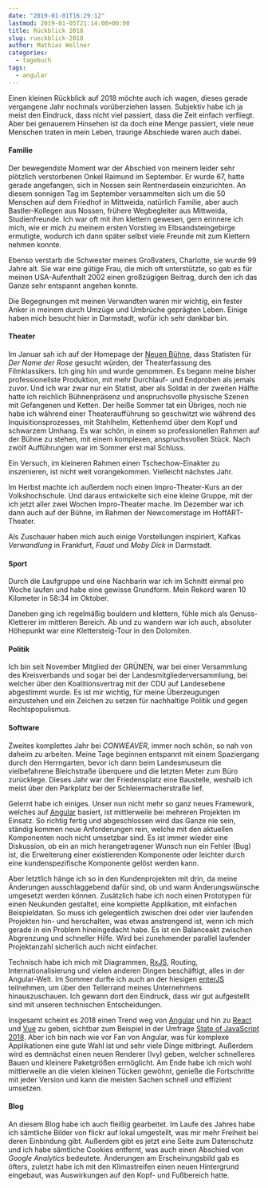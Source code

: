 ```yaml
---
date: "2019-01-01T16:29:12"
lastmod: 2019-01-05T21:14:08+00:00
title: Rückblick 2018
slug: rueckblick-2018
author: Mathias Wellner
categories:
  - tagebuch
tags:
  - angular
---
```

Einen kleinen Rückblick auf 2018 möchte auch ich wagen, dieses gerade vergangene Jahr nochmals vorüberziehen lassen. Subjektiv habe ich ja meist den Eindruck, dass nicht viel passiert, dass die Zeit einfach verfliegt. Aber bei genauerem Hinsehen ist da doch eine Menge passiert, viele neue Menschen traten in mein Leben, traurige Abschiede waren auch dabei. 
<!--more-->

#### Familie

Der bewegendste Moment war der Abschied von meinem leider sehr plötzlich verstorbenen Onkel Raimund im September. Er wurde 67, hatte gerade angefangen, sich in Nossen sein Rentnerdasein einzurichten. An diesem sonnigen Tag im September versammelten sich um die 50 Menschen auf dem Friedhof in Mittweida, natürlich Familie, aber auch Bastler-Kollegen aus Nossen, frühere Wegbegleiter aus Mittweida, Studienfreunde. Ich war oft mit ihm klettern gewesen, gern erinnere ich mich, wie er mich zu meinem ersten Vorstieg im Elbsandsteingebirge ermutigte, wodurch ich dann später selbst viele Freunde mit zum Klettern nehmen konnte. 

Ebenso verstarb die Schwester meines Großvaters, Charlotte, sie wurde 99 Jahre alt. Sie war eine gütige Frau, die mich oft unterstützte, so gab es für meinen USA-Aufenthalt 2002 einen großzügigen Beitrag, durch den ich das Ganze sehr entspannt angehen konnte. 

Die Begegnungen mit meinen Verwandten waren mir wichtig, ein fester Anker in meinem durch Umzüge und Umbrüche geprägten Leben. Einige haben mich besucht hier in Darmstadt, wofür ich sehr dankbar bin. 

#### Theater

Im Januar sah ich auf der Homepage der [Neuen Bühne](https://www.neue-buehne.de/), dass Statisten für _Der Name der Rose_ gesucht würden, der Theaterfassung des Filmklassikers. Ich ging hin und wurde genommen. Es begann meine bisher professionellste Produktion, mit mehr Durchlauf- und Endproben als jemals zuvor. Und ich war zwar nur ein Statist, aber als Soldat in der zweiten Hälfte hatte ich reichlich Bühnenpräsenz und anspruchsvolle physische Szenen mit Gefangenen und Ketten. Der heiße Sommer tat ein Übriges, noch nie habe ich während einer Theateraufführung so geschwitzt wie während des Inquisitionsprozesses, mit Stahlhelm, Kettenhemd über dem Kopf und schwarzem Umhang. Es war schön, in einem so professionellen Rahmen auf der Bühne zu stehen, mit einem komplexen, anspruchsvollen Stück. Nach zwölf Aufführungen war im Sommer erst mal Schluss. 

Ein Versuch, im kleineren Rahmen einen Tschechow-Einakter zu inszenieren, ist nicht weit vorangekommen. Vielleicht nächstes Jahr. 

Im Herbst machte ich außerdem noch einen Impro-Theater-Kurs an der Volkshochschule. Und daraus entwickelte sich eine kleine Gruppe, mit der ich jetzt aller zwei Wochen Impro-Theater mache. Im Dezember war ich dann auch auf der Bühne, im Rahmen der Newcomerstage im HoffART-Theater. 

Als Zuschauer haben mich auch einige Vorstellungen inspiriert, Kafkas _Verwandlung_ in Frankfurt, _Faust_ und _Moby Dick_ in Darmstadt.

#### Sport

Durch die Laufgruppe und eine Nachbarin war ich im Schnitt einmal pro Woche laufen und habe eine gewisse Grundform. Mein Rekord waren 10 Kilometer in 58:34 im Oktober. 

Daneben ging ich regelmäßig bouldern und klettern, fühle mich als Genuss-Kletterer im mittleren Bereich. Ab und zu wandern war ich auch, absoluter Höhepunkt war eine Klettersteig-Tour in den Dolomiten. 

#### Politik

Ich bin seit November Mitglied der GRÜNEN, war bei einer Versammlung des Kreisverbands und sogar bei der Landesmitgliederversammlung, bei welcher über den Koalitionsvertrag mit der CDU auf Landesebene abgestimmt wurde. Es ist mir wichtig, für meine Überzeugungen einzustehen und ein Zeichen zu setzen für nachhaltige Politik und gegen Rechtspopulismus. 

#### Software

Zweites komplettes Jahr bei _CONWEAVER_, immer noch schön, so nah von daheim zu arbeiten. Meine Tage beginnen entspannt mit einem Spaziergang durch den Herrngarten, bevor ich dann beim Landesmuseum die vielbefahrene Bleichstraße überquere und die letzten Meter zum Büro zurücklege. Dieses Jahr war der Friedensplatz eine Baustelle, weshalb ich meist über den Parkplatz bei der Schleiermacherstraße lief.

Gelernt habe ich einiges. Unser nun nicht mehr so ganz neues Framework, welches auf [Angular](https://angular.io/) basiert, ist mittlerweile bei mehreren Projekten im Einsatz. So richtig fertig und abgeschlossen wird das Ganze nie sein, ständig kommen neue Anforderungen rein, welche mit den aktuellen Komponenten noch nicht umsetzbar sind. Es ist immer wieder eine Diskussion, ob ein an mich herangetragener Wunsch nun ein Fehler (Bug) ist, die Erweiterung einer existierenden Komponente oder leichter durch eine kundenspezifische Komponente gelöst werden kann. 

Aber letztlich hänge ich so in den Kundenprojekten mit drin, da meine Änderungen ausschlaggebend dafür sind, ob und wann Änderungswünsche umgesetzt werden können. Zusätzlich habe ich noch einen Prototypen für einen Neukunden gestaltet, eine komplette Applikation, mit einfachen Beispieldaten. So muss ich gelegentlich zwischen drei oder vier laufenden Projekten hin- und herschalten, was etwas anstrengend ist, wenn ich mich gerade in ein Problem hineingedacht habe. Es ist ein Balanceakt zwischen Abgrenzung und schneller Hilfe. Wird bei zunehmender parallel laufender Projektanzahl sicherlich auch nicht einfacher. 

Technisch habe ich mich mit Diagrammen, [RxJS](https://rxjs-dev.firebaseapp.com/), Routing, Internationalisierung und vielen anderen Dingen beschäftigt, alles in der Angular-Welt. Im Sommer durfte ich auch an der hiesigen [enterJS](https://www.enterjs.de/) teilnehmen, um über den Tellerrand meines Unternehmens hinauszuschauen. Ich gewann dort den Eindruck, dass wir gut aufgestellt sind mit unseren technischen Entscheidungen.

Insgesamt scheint es 2018 einen Trend weg von [Angular](https://angular.io/) und hin zu [React](https://reactjs.org/) und [Vue](https://vuejs.org/) zu geben, sichtbar zum Beispiel in der Umfrage [State of JavaScript 2018](https://2018.stateofjs.com/front-end-frameworks/overview/). Aber ich bin nach wie vor Fan von Angular, was für komplexe Applikationen eine gute Wahl ist und sehr viele Dinge mitbringt. Außerdem wird es demnächst einen neuen Renderer (Ivy) geben, welcher schnelleres Bauen und kleinere Paketgrößen ermöglicht. Am Ende habe ich mich wohl mittlerweile an die vielen kleinen Tücken gewöhnt, genieße die Fortschritte mit jeder Version und kann die meisten Sachen schnell und effizient umsetzen. 

#### Blog

An diesem Blog habe ich auch fleißig gearbeitet. Im Laufe des Jahres habe ich sämtliche Bilder von flickr auf lokal umgestellt, was mir mehr Freiheit bei deren Einbindung gibt. Außerdem gibt es jetzt eine Seite zum Datenschutz und ich habe sämtliche Cookies entfernt, was auch einen Abschied von _Google Analytics_ bedeutete. Änderungen am Erscheinungsbild gab es öfters, zuletzt habe ich mit den Klimastreifen einen neuen Hintergrund eingebaut, was Auswirkungen auf den Kopf- und Fußbereich hatte. 